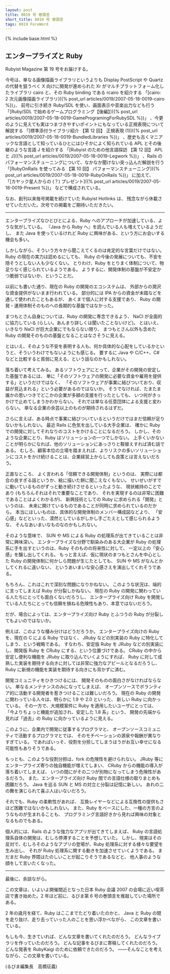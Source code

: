 ```yaml
---
layout: post
title: 0019 号 巻頭言
short_title: 0019 号 巻頭言
tags: 0019 ForeWord
---
```

{% include base.html %}


## エンタープライズと Ruby

Rubyist Magazine 第 19 号をお届けする。

今号は、単なる画像描画ライブラリというよりも Display PostScript や Quartz の代替を狙うべく X 向けに開発が進められた Xr がマルチプラットフォーム化したライブラリ cairo と、その Ruby binding である rcairo を紹介する
「[cairo: 2 次元画像描画ライブラリ]({% post_url articles/0019/2007-05-18-0019-cairo %})」、
前号に引き続き Ruby/SDL を使い、画面表示や音楽出力なども行う
「[Ruby/SDL で始めるゲームプログラミング【後編】]({% post_url articles/0019/2007-05-18-0019-GameProgramingForRubySDL %})」
、今更のように見えても実はつまづきやすいポイントにもなっている正規表現について解説する
「[標準添付ライブラリ紹介 【第 12 回】 正規表現 (1)]({% post_url articles/0019/2007-05-18-0019-BundledLibraries %})」
、歴史も古くマニアックな言語として知っているひとにはひそかによく知られている APL とその後継のような言語 J を紹介する
「[Rubyist のための他言語探訪 【第 12 回】 APL と J]({% post_url articles/0019/2007-05-18-0019-Legwork %})」
、Rails のパフォーマンスチューニングについて、なかなか聞けない突っ込んだ解説を行う
「[RubyOnRails を使ってみる 【第 10 回】 パフォーマンスチューニング]({% post_url articles/0019/2007-05-18-0019-RubyOnRails %})」
に加えて、
「[カヤック星人からの (？) プレゼント]({% post_url articles/0019/2007-05-18-0019-Present %})」
などで構成されている。

なお、創刊以来毎号掲載を続けていた Rubyist Hotlinks は、
残念ながら休載させていただいた。次号での掲載をご期待いただきたい。

----

エンタープライズなひとびとによる、Ruby へのアプローチが加速している、ような気がしている。
『Java から Ruby へ』を読んでいる人も増えているようだし、
また Java を使っているけれど Ruby に興味がある、という方にお会いする機会も多い。

しかしながら、そういう方々から聞こえてくるのは肯定的な言葉だけではない。
Ruby の現在の実力は認めるにしても、
Ruby の今後の発展についても、不安を隠そうとしない人も少なくない。
とりわけ、Ruby をとりまく体制について、物足りなく感じられているようである。
ようするに、開発体制の基盤が不安定かつ脆弱ではないか、ということだ。

以前にも書いた通り、現在の Ruby の開発のエコシステムは、
外部からの潤沢な資金提供がないまま行われている。
部分的には IPA からの資金が未踏などを通して使われたこともあるが、
あくまで個人に対する支援であり、
Ruby の開発・運用体制そのものへの長期的な基盤ではなかった。

まつもとさん自身については、Ruby の開発に専念できるよう、
NaCl が全面的に協力している (らしい。あんまり詳しくは聞いたことないけど)。
とはいえ、いきなり NaCl が巨大企業にでもならない限り、
まつもとさん以外も含めた Ruby の開発そのものの基盤となることはなさそうに見える。

とはいえ、そのような不安を表明する人も、何か具体的な心配をしているかというと、そういうわけでもないようにも感じる。
要するに Java や C/C++、C# などと比較すると貧弱に見える、という話なのかもしれない。

落ち着いて考えてみる。
あるソフトウェアにとって、企業がその開発の安定した基盤であるには、
単に「そのソフトウェアの開発に必要な資金や雇用を提供する」というだけではなく、
「そのソフトウェアが事業に結びついており、収益が見込まれる」という必要があるのではないか。
そうでなければ、たまたま誰かの思いつきでどこかの企業が多額の支援を行ったとしても、
いつ何がきっかけで止めてしまうかわからない。
それでは単なる任意団体による支援と変わらない。
単なる企業の余芸以上のものが期待されるはずだ。

さらに言えば、ある時点で事業に結びついているというだけではまだ信頼が足りないかもしれない。
最近 Rails に色気を出している大手企業は、
確かに Ruby での開発に対してそれなりのコストをかけることになるだろう。
しかし、そのような企業にとり、Ruby はソリューションの一つでしかない。
上手くいかないことが明らかになれば、他のソリューションにあっさりと鞍替えすれば済む話である。
むしろ、顧客本位の立場を踏まえれば、よりリスクの多いソリューションにコストをかけ続けることは、企業経営上からしても良策とは言えないだろう。

正直なところ、
よく言われる「信頼できる開発体制」というのは、
実際には都合の良すぎる話というか、絵に描いた餅に聞こえなくもない。
せいぜいがすでに動いているものがずっと動き続けさせるといったような、
現状維持のことであり (もちろんそれはそれで重要なことであり、
それを実現するのは非常に困難であることはよくわかるが)、
新興技術としての Ruby に求められる「開発」というのは、
未来に開けているものであることが同時に求められているのだから。
本当にほしいものは、具体的な開発体制のメンバー構成図などより、
「安心感」などといった、漠然としているがしかし手ごたえとして感じられるような、
そんなあいまいなものなのかもしれない。

そのような意味で、
SUN や MS による Ruby の処理系が出てきていることは非常に興味深い。
エンタープライズな分野で馴染みのある大企業が
Ruby の処理系に手を出すというのは、Ruby そのものの将来性に対して、
一定以上の「安心感」を醸し出してくれる。
もっと言えば、仮に現状のまつもとさんを中心とした Ruby の開発体制に何かしら問題が生じたとしても、
SUN や MS がなんとかしてくれるに違いない、
というあいまいな安心感さえを演出してくれそうである。

もちろん、これはこれで深刻な問題になりかねない。
このような状況は、端的に言ってしまえば Ruby が分裂しかねない。
現在の Ruby の開発に関わっている人たちにとっても面白くないだろうし、
エンタープライズ向け Ruby を開発している人たちにとっても信頼を損ねる危険性もあり、本意ではないだろう。

だが、場合によっては、エンタープライズ向け Ruby とふつうの Ruby が分裂してもよいのではないか。

例えば、このような棲み分けはどうだろうか。
エンタープライズ向けの Ruby を、現在の C による Ruby ではなく、
JRuby などの別実装の Ruby に特化してしまう、という戦略である。
すなわち、安定版 Ruby を JRuby などの別実装にし、開発版 Ruby を CRuby にする、という位置づけである。
CRuby の中から安定し便利な機能を JRuby に取り込んでいくようにすれば、
Ruby に対して成熟した実装を期待する向きに対しては非常に強力なアピールとなるだろうし、
Ruby に新規の機能を実装を期待する向きにも背かずに済む。

開発コミュニティをひきつけるには、
開発そのものの面白さがなければならない。
単なるメンテナンスのみになってしまえば、
オープンソースでボランティア的に活動する開発者を惹きつけることは難しいだろう。
現在の Ruby の開発に関わっている人々は、明らかに 1.9 や 2.0 といった、
新しい Ruby に向かっている。
その一方で、大規模案件に Ruby を適用したいユーザにとっては、
「今よりちょっと機能が追加され、安定した 1.8 系」という、
開発の先端から見れば「過去」の Ruby に向かっているように見える。

このように、企業内で開発に従事するプログラマと、
オープンソースコミュニティで活動するプログラマとでは、
そのモチベーションの源泉や報酬が異なりすぎている。
であればいっそ、役割を分担してしまうほうがお互い幸せになる可能性もありそうである。

もっとも、このような役割分担は、fork の危険性を避けられない。
JRuby 等にエンタープライズ寄りの独自機能が増えてしまい、
CRuby からの機能の導入が落ち着いてしまえば、
いつの間にがその二つが別物になってしまう危険性があるだろう。
また、エンタープライズ向け Ruby 間での言語仕様の取りまとめも困難だろう。
Java を巡る SUN と MS の対立と分裂は記憶に新しい。
あれの二の舞を演じられて喜ぶ人はいないだろう。

それでも、Ruby の柔軟性があれば、
互換レイヤーなどによる互換性の提供もさほど困難ではないかもしれない。
また、Ruby をベースにした、一種の方言のようなものが生まれることも、
プログラミング言語好きから見れば興味の対象となるものでもある。

個人的には、Rails のような強力なアプリが出てきてしまえば、
Ruby の言語処理系自体の開発は、むしろ停滞することを予想していた。
しかし、現実はその反対で、むしろそのようなアプリの登場が、Ruby 処理系に対する様々な要望を生み出し、
それが Ruby 処理系に関する動きを加速させていくようである。
まだまだ Ruby 界隈はたのしいことが起こりそうであるなどと、
他人事のような顔をして言いたくなった。

----

最後に、余談ながら。

この文章は、いよいよ開催間近となった日本 Ruby 会議 2007 の会場に近い喫茶店で書き始めた。2 年ほど前に、るびま第 6 号の巻頭言を推敲していた場所である。

2 年の歳月を経て、Ruby はここまでたどり着いたのかと、
Java と Ruby の間を走り抜け、走り去っていった人のことを思い浮かべながら、
この文章を書いている。

もしも今、生きていれば、どんな文章を書いてくれたのだろう。
どんなライブラリを作っていたのだろう。
どんな記事をるびまに寄稿してくれたのだろう。
どんな発表を RubyKaigi のために依頼できたのだろう。
――そんなことを考えながら、この文章を書いている。

(るびま編集長　高橋征義)


